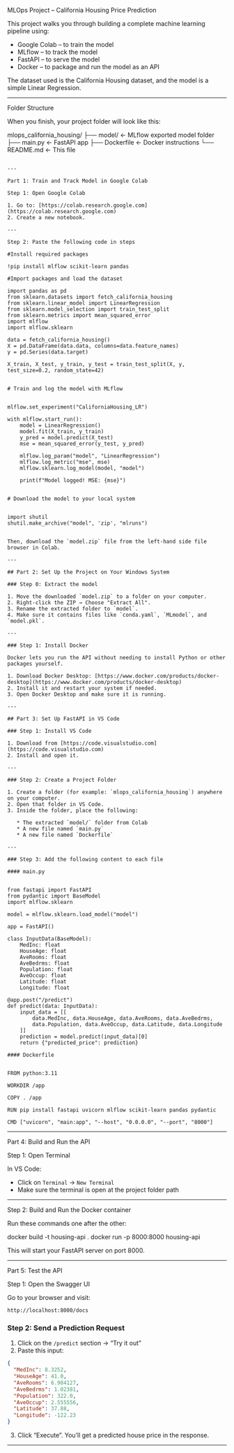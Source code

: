MLOps Project – California Housing Price Prediction

This project walks you through building a complete machine learning pipeline using:

- Google Colab – to train the model
- MLflow – to track the model
- FastAPI – to serve the model
- Docker – to package and run the model as an API

The dataset used is the California Housing dataset, and the model is a simple Linear Regression.

---

Folder Structure

When you finish, your project folder will look like this:

mlops_california_housing/
├── model/ ← MLflow exported model folder
├── main.py ← FastAPI app
├── Dockerfile ← Docker instructions
└── README.md ← This file

```

---

Part 1: Train and Track Model in Google Colab

Step 1: Open Google Colab

1. Go to: [https://colab.research.google.com](https://colab.research.google.com)
2. Create a new notebook.

---

Step 2: Paste the following code in steps

#Install required packages

!pip install mlflow scikit-learn pandas

#Import packages and load the dataset

import pandas as pd
from sklearn.datasets import fetch_california_housing
from sklearn.linear_model import LinearRegression
from sklearn.model_selection import train_test_split
from sklearn.metrics import mean_squared_error
import mlflow
import mlflow.sklearn

data = fetch_california_housing()
X = pd.DataFrame(data.data, columns=data.feature_names)
y = pd.Series(data.target)

X_train, X_test, y_train, y_test = train_test_split(X, y, test_size=0.2, random_state=42)


# Train and log the model with MLflow


mlflow.set_experiment("CaliforniaHousing_LR")

with mlflow.start_run():
    model = LinearRegression()
    model.fit(X_train, y_train)
    y_pred = model.predict(X_test)
    mse = mean_squared_error(y_test, y_pred)

    mlflow.log_param("model", "LinearRegression")
    mlflow.log_metric("mse", mse)
    mlflow.sklearn.log_model(model, "model")

    print(f"Model logged! MSE: {mse}")


# Download the model to your local system


import shutil
shutil.make_archive("model", 'zip', "mlruns")


Then, download the `model.zip` file from the left-hand side file browser in Colab.

---

## Part 2: Set Up the Project on Your Windows System

### Step 0: Extract the model

1. Move the downloaded `model.zip` to a folder on your computer.
2. Right-click the ZIP → Choose "Extract All".
3. Rename the extracted folder to `model`.
4. Make sure it contains files like `conda.yaml`, `MLmodel`, and `model.pkl`.

---

### Step 1: Install Docker

Docker lets you run the API without needing to install Python or other packages yourself.

1. Download Docker Desktop: [https://www.docker.com/products/docker-desktop](https://www.docker.com/products/docker-desktop)
2. Install it and restart your system if needed.
3. Open Docker Desktop and make sure it is running.

---

## Part 3: Set Up FastAPI in VS Code

### Step 1: Install VS Code

1. Download from [https://code.visualstudio.com](https://code.visualstudio.com)
2. Install and open it.

---

### Step 2: Create a Project Folder

1. Create a folder (for example: `mlops_california_housing`) anywhere on your computer.
2. Open that folder in VS Code.
3. Inside the folder, place the following:

   * The extracted `model/` folder from Colab
   * A new file named `main.py`
   * A new file named `Dockerfile`

---

### Step 3: Add the following content to each file

#### main.py


from fastapi import FastAPI
from pydantic import BaseModel
import mlflow.sklearn

model = mlflow.sklearn.load_model("model")

app = FastAPI()

class InputData(BaseModel):
    MedInc: float
    HouseAge: float
    AveRooms: float
    AveBedrms: float
    Population: float
    AveOccup: float
    Latitude: float
    Longitude: float

@app.post("/predict")
def predict(data: InputData):
    input_data = [[
        data.MedInc, data.HouseAge, data.AveRooms, data.AveBedrms,
        data.Population, data.AveOccup, data.Latitude, data.Longitude
    ]]
    prediction = model.predict(input_data)[0]
    return {"predicted_price": prediction}

#### Dockerfile


FROM python:3.11

WORKDIR /app

COPY . /app

RUN pip install fastapi uvicorn mlflow scikit-learn pandas pydantic

CMD ["uvicorn", "main:app", "--host", "0.0.0.0", "--port", "8000"]
```

---

Part 4: Build and Run the API

Step 1: Open Terminal

In VS Code:

- Click on `Terminal` → `New Terminal`
- Make sure the terminal is open at the project folder path

---

Step 2: Build and Run the Docker container

Run these commands one after the other:

docker build -t housing-api .
docker run -p 8000:8000 housing-api

This will start your FastAPI server on port 8000.

---

Part 5: Test the API

Step 1: Open the Swagger UI

Go to your browser and visit:

```
http://localhost:8000/docs
```

### Step 2: Send a Prediction Request

1. Click on the `/predict` section → “Try it out”
2. Paste this input:

```json
{
  "MedInc": 8.3252,
  "HouseAge": 41.0,
  "AveRooms": 6.984127,
  "AveBedrms": 1.02381,
  "Population": 322.0,
  "AveOccup": 2.555556,
  "Latitude": 37.88,
  "Longitude": -122.23
}
```

3. Click “Execute”.
   You’ll get a predicted house price in the response.

---
